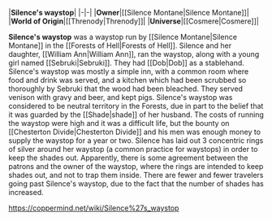 |**Silence's waystop**|
|-|-|
|**Owner**|[[Silence Montane\|Silence Montane]]|
|**World of Origin**|[[Threnody\|Threnody]]|
|**Universe**|[[Cosmere\|Cosmere]]|

**Silence's waystop** was a waystop run by [[Silence Montane\|Silence Montane]] in the [[Forests of Hell\|Forests of Hell]].
Silence and her daughter, [[William Ann\|William Ann]], ran the waystop, along with a young girl named [[Sebruki\|Sebruki]]. They had [[Dob\|Dob]] as a stablehand.
Silence's waystop was mostly a simple inn, with a common room where food and drink was served, and a kitchen which had been scrubbed so thoroughly by Sebruki that the wood had been bleached. They served venison with gravy and beer, and kept pigs.
Silence's waystop was considered to be neutral territory in the Forests, due in part to the belief that it was guarded by the [[Shade\|shade]] of her husband. The costs of running the waystop were high and it was a difficult life, but the bounty on [[Chesterton Divide\|Chesterton Divide]] and his men was enough money to supply the waystop for a year or two.
Silence has laid out 3 concentric rings of silver around her waystop (a common practice for waystops) in order to keep the shades out. Apparently, there is some agreement between the patrons and the owner of the waystop, where the rings are intended to keep shades out, and not to trap them inside.
There are fewer and fewer travelers going past Silence's waystop, due to the fact that the number of shades has increased.



https://coppermind.net/wiki/Silence%27s_waystop